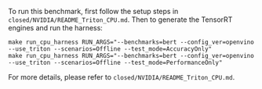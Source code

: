 To run this benchmark, first follow the setup steps in `closed/NVIDIA/README_Triton_CPU.md`. Then to generate the TensorRT engines and run the harness:

```
make run_cpu_harness RUN_ARGS="--benchmarks=bert --config_ver=openvino --use_triton --scenarios=Offline --test_mode=AccuracyOnly"
make run_cpu_harness RUN_ARGS="--benchmarks=bert --config_ver=openvino --use_triton --scenarios=Offline --test_mode=PerformanceOnly"
```

For more details, please refer to `closed/NVIDIA/README_Triton_CPU.md`.
